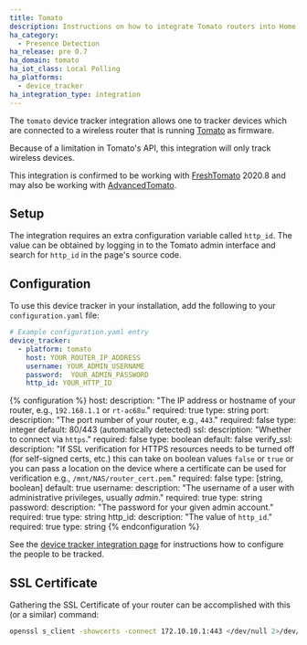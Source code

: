 ```yaml
---
title: Tomato
description: Instructions on how to integrate Tomato routers into Home Assistant.
ha_category:
  - Presence Detection
ha_release: pre 0.7
ha_domain: tomato
ha_iot_class: Local Polling
ha_platforms:
  - device_tracker
ha_integration_type: integration
---
```


The `tomato` device tracker integration allows one to tracker devices which are
connected to a wireless router that is running [Tomato](https://tomato.groov.pl/)
as firmware.

Because of a limitation in Tomato's API, this integration will only track wireless devices.

This integration is confirmed to be working with [FreshTomato](https://freshtomato.org) 2020.8 and may also be working with [AdvancedTomato](https://advancedtomato.com/). 

## Setup

The integration requires an extra configuration variable called `http_id`. The
value can be obtained by logging in to the Tomato admin interface and search for
`http_id` in the page's source code.

## Configuration

To use this device tracker in your installation,
add the following to your `configuration.yaml` file:

```yaml
# Example configuration.yaml entry
device_tracker:
  - platform: tomato
    host: YOUR_ROUTER_IP_ADDRESS
    username: YOUR_ADMIN_USERNAME
    password:  YOUR_ADMIN_PASSWORD
    http_id: YOUR_HTTP_ID
```

{% configuration %}
host:
  description: "The IP address or hostname of your router, e.g., `192.168.1.1` or `rt-ac68u`."
  required: true
  type: string
port:
  description: "The port number of your router, e.g., `443`."
  required: false
  type: integer
  default: 80/443 (automatically detected)
ssl:
  description: "Whether to connect via `https`."
  required: false
  type: boolean
  default: false
verify_ssl:
  description: "If SSL verification for HTTPS resources needs to be turned off (for self-signed certs, etc.) this can take on boolean values `false` or `true` or you can pass a location on the device where a certificate can be used for verification e.g., `/mnt/NAS/router_cert.pem`."
  required: false
  type: [string, boolean]
  default: true
username:
  description: "The username of a user with administrative privileges, usually *admin*."
  required: true
  type: string
password:
  description: "The password for your given admin account."
  required: true
  type: string
http_id:
  description: "The value of `http_id`."
  required: true
  type: string
{% endconfiguration %}

See the [device tracker integration page](/integrations/device_tracker/) for
instructions how to configure the people to be tracked.

## SSL Certificate

Gathering the SSL Certificate of your router can be accomplished with this (or
a similar) command:

```bash
openssl s_client -showcerts -connect 172.10.10.1:443 </dev/null 2>/dev/null | openssl x509 -outform PEM > router_cert.pem
```
